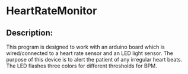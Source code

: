 # HeartRateMonitor
## Description: 
This program is designed to work with an arduino board which is wired/connected to a heart rate sensor and an LED light sensor.
The purpose of this device is to alert the patient of any irregular heart beats. The LED flashes three colors for different thresholds for BPM.
